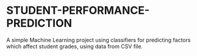 # STUDENT-PERFORMANCE-PREDICTION
A simple Machine Learning project using classifiers for predicting factors which affect student grades, using data from CSV file.
